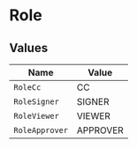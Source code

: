 # Role


## Values

| Name           | Value          |
| -------------- | -------------- |
| `RoleCc`       | CC             |
| `RoleSigner`   | SIGNER         |
| `RoleViewer`   | VIEWER         |
| `RoleApprover` | APPROVER       |
